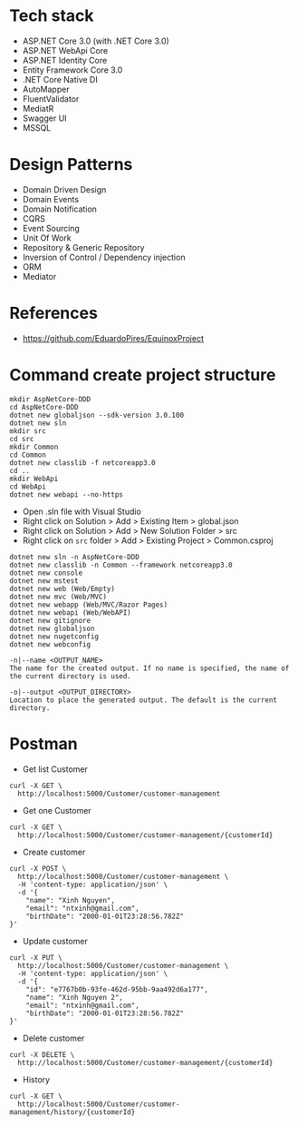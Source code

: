 # Tech stack
- ASP.NET Core 3.0 (with .NET Core 3.0)
- ASP.NET WebApi Core
- ASP.NET Identity Core
- Entity Framework Core 3.0
- .NET Core Native DI
- AutoMapper
- FluentValidator
- MediatR
- Swagger UI
- MSSQL

# Design Patterns
- Domain Driven Design
- Domain Events
- Domain Notification
- CQRS
- Event Sourcing
- Unit Of Work
- Repository & Generic Repository
- Inversion of Control / Dependency injection
- ORM
- Mediator

# References
- https://github.com/EduardoPires/EquinoxProject

# Command create project structure
```
mkdir AspNetCore-DDD
cd AspNetCore-DDD
dotnet new globaljson --sdk-version 3.0.100
dotnet new sln
mkdir src
cd src
mkdir Common
cd Common
dotnet new classlib -f netcoreapp3.0
cd ..
mkdir WebApi
cd WebApi
dotnet new webapi --no-https
```

- Open .sln file with Visual Studio
- Right click on Solution > Add > Existing Item > global.json
- Right click on Solution > Add > New Solution Folder > src
- Right click on `src` folder > Add > Existing Project > Common.csproj

```
dotnet new sln -n AspNetCore-DDD
dotnet new classlib -n Common --framework netcoreapp3.0
dotnet new console
dotnet new mstest
dotnet new web (Web/Empty)
dotnet new mvc (Web/MVC)
dotnet new webapp (Web/MVC/Razor Pages)
dotnet new webapi (Web/WebAPI)
dotnet new gitignore
dotnet new globaljson
dotnet new nugetconfig
dotnet new webconfig

-n|--name <OUTPUT_NAME>
The name for the created output. If no name is specified, the name of the current directory is used.

-o|--output <OUTPUT_DIRECTORY>
Location to place the generated output. The default is the current directory.
```

# Postman

- Get list Customer
```curl
curl -X GET \
  http://localhost:5000/Customer/customer-management
```

- Get one Customer
```curl
curl -X GET \
  http://localhost:5000/Customer/customer-management/{customerId}
```

- Create customer
```curl
curl -X POST \
  http://localhost:5000/Customer/customer-management \
  -H 'content-type: application/json' \
  -d '{
	"name": "Xinh Nguyen",
	"email": "ntxinh@gmail.com",
	"birthDate": "2000-01-01T23:28:56.782Z"
}'
```

- Update customer
```curl
curl -X PUT \
  http://localhost:5000/Customer/customer-management \
  -H 'content-type: application/json' \
  -d '{
	"id": "e7767b0b-93fe-462d-95bb-9aa492d6a177",
	"name": "Xinh Nguyen 2",
	"email": "ntxinh@gmail.com",
	"birthDate": "2000-01-01T23:28:56.782Z"
}'
```

- Delete customer
```curl
curl -X DELETE \
  http://localhost:5000/Customer/customer-management/{customerId}
```

- History
```curl
curl -X GET \
  http://localhost:5000/Customer/customer-management/history/{customerId}
```

